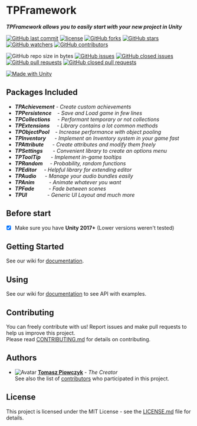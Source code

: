# TPFramework

***TPFramework allows you to easily start with your new project in Unity***

[![GitHub last commit](https://img.shields.io/github/last-commit/Prastiwar/TPFramework.svg?label=Updated&style=flat-square&longCache=true)](https://github.com/Prastiwar/TPFramework/commits/master)
[![license](https://img.shields.io/github/license/Prastiwar/TPFramework.svg?style=flat-square&longCache=true)](https://github.com/Prastiwar/TPFramework/blob/master/LICENSE)
[![GitHub forks](https://img.shields.io/github/forks/Prastiwar/TPFramework.svg?style=social&label=Fork&longCache=true)](https://github.com/Prastiwar/TPFramework/fork)
[![GitHub stars](https://img.shields.io/github/stars/Prastiwar/TPFramework.svg?style=social&label=★Star&longCache=true)](https://github.com/Prastiwar/TPFramework/stargazers)
[![GitHub watchers](https://img.shields.io/github/watchers/Prastiwar/TPFramework.svg?style=social&labelWatcher&longCache=true)](https://github.com/Prastiwar/TPFramework/watchers)
[![GitHub contributors](https://img.shields.io/github/contributors/Prastiwar/TPFramework.svg?style=social&longCache=true)](https://github.com/Prastiwar/TPFramework/contributors)

![GitHub repo size in bytes](https://img.shields.io/github/repo-size/Prastiwar/TPFramework.svg?style=flat-square&longCache=true)
[![GitHub issues](https://img.shields.io/github/issues/Prastiwar/TPFramework.svg?style=flat-square&longCache=true)](https://github.com/Prastiwar/TPFramework/issues)
[![GitHub closed issues](https://img.shields.io/github/issues-closed/Prastiwar/TPFramework.svg?style=flat-square&longCache=true)](https://github.com/Prastiwar/TPFramework/issues)
[![GitHub pull requests](https://img.shields.io/github/issues-pr/Prastiwar/TPFramework.svg?style=flat-square&longCache=true)](https://github.com/Prastiwar/TPFramework/pulls)
[![GitHub closed pull requests](https://img.shields.io/github/issues-pr-closed/Prastiwar/TPFramework.svg?style=flat-square&longCache=true)](https://github.com/Prastiwar/TPFramework/pulls)

[![Made with Unity](https://img.shields.io/badge/Made%20with-Unity-000000.svg?longCache=true&style=for-the-badge&colorA=666677&colorB=222222)](https://unity3d.com/)

## Packages Included

* ***TPAchievement*** - *Create custom achievements*
* ***TPPersistence*** &nbsp;&nbsp;&nbsp;- *Save and Load game in few lines*
* ***TPCollections*** &nbsp;&nbsp;&nbsp;&nbsp;- *Performant temporary or not collections*
* ***TPExtensions*** &nbsp;&nbsp;&nbsp; - *Library contains a lot common methods*
* ***TPObjectPool*** &nbsp;&nbsp;&nbsp;- *Increase performance with object pooling*
* ***TPInventory*** &nbsp;&nbsp;&nbsp;&nbsp; - *Implement an Inventory system in your game fast*
* ***TPAttribute*** &nbsp;&nbsp;&nbsp;&nbsp; - *Create attributes and modify them freely*
* ***TPSettings*** &nbsp;&nbsp;&nbsp;&nbsp;&nbsp; - *Convenient library to create an options menu*
* ***TPToolTip*** &nbsp;&nbsp;&nbsp;&nbsp;&nbsp; - *Implement in-game tooltips*
* ***TPRandom*** &nbsp;&nbsp;&nbsp;&nbsp;- *Probability, random functions*
* ***TPEditor*** &nbsp;&nbsp;&nbsp;&nbsp;- *Helpful library for extending editor*
* ***TPAudio*** &nbsp;&nbsp;&nbsp;&nbsp; - *Manage your audio bundles easily*
* ***TPAnim*** &nbsp;&nbsp;&nbsp;&nbsp;&nbsp;&nbsp;&nbsp;&nbsp;&nbsp;- *Animate whatever you want*
* ***TPFade*** &nbsp;&nbsp;&nbsp;&nbsp;&nbsp;&nbsp;&nbsp;&nbsp;&nbsp;- *Fade between scenes*
* ***TPUI*** &nbsp;&nbsp;&nbsp;&nbsp;&nbsp;&nbsp;&nbsp;&nbsp;&nbsp;&nbsp;&nbsp;&nbsp;&nbsp;- *Generic UI Layout and much more*


## Before start

- [x] Make sure you have **Unity 2017+** (Lower versions weren't tested)


## Getting Started

See our wiki for [documentation](https://github.com/Prastiwar/TPFramework/wiki).  


## Using

See our wiki for [documentation](https://github.com/Prastiwar/TPFramework/wiki) to see API with examples.  


## Contributing

You can freely contribute with us! Report issues and make pull requests to help us improve this project.  
Please read [CONTRIBUTING.md](https://github.com/Prastiwar/TPFramework/blob/master/.github/CONTRIBUTING.md) for details on contributing.

## Authors

* ![Avatar](https://avatars3.githubusercontent.com/u/33370172?s=40&v=4)  [**Tomasz Piowczyk**](https://github.com/Prastiwar) - *The Creator*  
See also the list of [contributors](https://github.com/Prastiwar/TPFramework/contributors) who participated in this project.

## License

This project is licensed under the MIT License - see the [LICENSE.md](https://github.com/Prastiwar/TPFramework/blob/master/LICENSE) file for details.